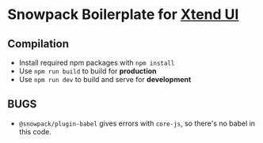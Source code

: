 # Snowpack Boilerplate for [Xtend UI](https://github.com/xtendui/xtendui)

## Compilation

* Install required npm packages with `npm install`
* Use `npm run build` to build for **production**
* Use `npm run dev` to build and serve for **development**

## BUGS

* `@snowpack/plugin-babel` gives errors with `core-js`, so there's no babel in this code.